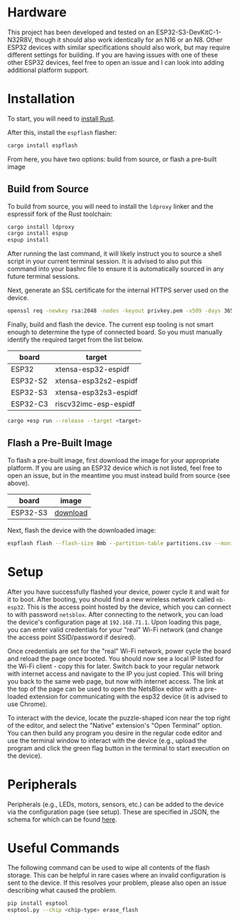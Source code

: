 # Hardware

This project has been developed and tested on an ESP32-S3-DevKitC-1-N32R8V, though it should also work identically for an N16 or an N8.
Other ESP32 devices with similar specifications should also work, but may require different settings for building.
If you are having issues with one of these other ESP32 devices, feel free to open an issue and I can look into adding additional platform support.

# Installation

To start, you will need to [install Rust](https://www.rust-lang.org/tools/install).

After this, install the `espflash` flasher:

```sh
cargo install espflash
```

From here, you have two options: build from source, or flash a pre-built image

## Build from Source

To build from source, you will need to install the `ldproxy` linker and the espressif fork of the Rust toolchain:

```sh
cargo install ldproxy
cargo install espup
espup install
```

After running the last command, it will likely instruct you to source a shell script in your current terminal session.
It is advised to also put this command into your bashrc file to ensure it is automatically sourced in any future terminal sessions.

Next, generate an SSL certificate for the internal HTTPS server used on the device.

```sh
openssl req -newkey rsa:2048 -nodes -keyout privkey.pem -x509 -days 3650 -out cacert.pem -subj "/CN=NetsBlox VM ESP32"
```

Finally, build and flash the device.
The current esp tooling is not smart enough to determine the type of connected board.
So you must manually identify the required target from the list below.

| board | target |
| ----- | ------ |
| ESP32 | xtensa-esp32-espidf |
| ESP32-S2 | xtensa-esp32s2-espidf |
| ESP32-S3 | xtensa-esp32s3-espidf |
| ESP32-C3 | riscv32imc-esp-espidf |

```sh
cargo +esp run --release --target <target>
```

## Flash a Pre-Built Image

To flash a pre-built image, first download the image for your appropriate platform.
If you are using an ESP32 device which is not listed, feel free to open an issue, but in the meantime you must instead build from source (see above).

| board | image |
| ----- | ------ |
| ESP32-S3 | [download](https://dragazo.github.io/netsblox-vm-esp32/esp32s3/img) |

Next, flash the device with the downloaded image:

```sh
espflash flash --flash-size 8mb --partition-table partitions.csv --monitor <IMAGE>
```

# Setup

After you have successfully flashed your device, power cycle it and wait for it to boot.
After booting, you should find a new wireless network called `nb-esp32`.
This is the access point hosted by the device, which you can connect to with password `netsblox`.
After connecting to the network, you can load the device's configuration page at `192.168.71.1`.
Upon loading this page, you can enter valid credentials for your "real" Wi-Fi network (and change the access point SSID/password if desired).

Once credentials are set for the "real" Wi-Fi network, power cycle the board and reload the page once booted.
You should now see a local IP listed for the Wi-Fi client - copy this for later.
Switch back to your regular network with internet access and navigate to the IP you just copied.
This will bring you back to the same web page, but now with internet access.
The link at the top of the page can be used to open the NetsBlox editor with a pre-loaded extension for communicating with the esp32 device (it is advised to use Chrome).

To interact with the device, locate the puzzle-shaped icon near the top right of the editor, and select the "Native" extension's "Open Terminal" option.
You can then build any program you desire in the regular code editor and use the terminal window to interact with the device (e.g., upload the program and click the green flag button in the terminal to start execution on the device).

# Peripherals

Peripherals (e.g., LEDs, motors, sensors, etc.) can be added to the device via the configuration page (see setup).
These are specified in JSON, the schema for which can be found [here](peripherals.md).

# Useful Commands

The following command can be used to wipe all contents of the flash storage.
This can be helpful in rare cases where an invalid configuration is sent to the device.
If this resolves your problem, please also open an issue describing what caused the problem.

```sh
pip install esptool
esptool.py --chip <chip-type> erase_flash
```
